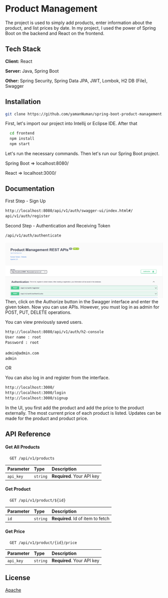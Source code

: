 
# Product Management

The project is used to simply add products, enter information about the product, and list prices by date.
In my project, I used the power of Spring Boot on the backend and React on the frontend.


## Tech Stack

**Client:** React

**Server:** Java, Spring Boot

**Other:** Spring Security, Spring Data JPA, JWT, Lombok, H2 DB (File), Swagger


## Installation

```bash
git clone https://github.com/yamanNuman/spring-boot-product-management.git
```

First, let's import our project into Intellij or Eclipse IDE. After that

```bash
  cd frontend
  npm install
  npm start
```
Let's run the necessary commands. Then let's run our Spring Boot project.

Spring Boot => localhost:8080/

React => localhost:3000/

## Documentation

First Step - Sign Up


```bash
http://localhost:8080/api/v1/auth/swagger-ui/index.html#/
api/v1/auth/register
```
Second Step - Authentication and Receiving Token

```bash
/api/v1/auth/authenticate
```
![Register](images/register.png)
Then, click on the Authorize button in the Swagger interface and enter the given token. Now you can use APIs. However, you must log in as admin for POST, PUT, DELETE operations.

You can view previously saved users.

```bash
http://localhost:8080/api/v1/auth/h2-console
User name : root
Password : root

admin@admin.com
admin
```

OR

You can also log in and register from the interface.
```bash
http://localhost:3000/
http://localhost:3000/login
http://localhost:3000/signup
```

In the UI, you first add the product and add the price to the product externally. The most current price of each product is listed. Updates can be made for the product and product price.
## API Reference

#### Get All Products

```http
  GET /api/v1/products
```

| Parameter | Type     | Description                |
| :-------- | :------- | :------------------------- |
| `api_key` | `string` | **Required**. Your API key |

#### Get Product

```http
  GET /api/v1/product/${id}
```

| Parameter | Type     | Description                       |
| :-------- | :------- | :-------------------------------- |
| `id`      | `string` | **Required**. Id of item to fetch |


#### Get Price

```http
  GET /api/v1/product/{id}/price
```

| Parameter | Type     | Description                |
| :-------- | :------- | :------------------------- |
| `api_key` | `string` | **Required**. Your API key |


## License

[Apache](https://www.apache.org/licenses/LICENSE-2.0)

